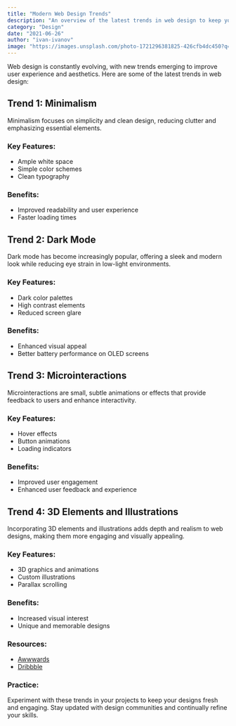 ```yaml
---
title: "Modern Web Design Trends"
description: "An overview of the latest trends in web design to keep your projects fresh and engaging"
category: "Design"
date: "2021-06-26"
author: "ivan-ivanov"
image: "https://images.unsplash.com/photo-1721296381825-426cfb4dc450?q=80&w=2070&auto=format&fit=crop&ixlib=rb-4.0.3&ixid=M3wxMjA3fDB8MHxwaG90by1wYWdlfHx8fGVufDB8fHx8fA%3D%3D"
---
```


Web design is constantly evolving, with new trends emerging to improve user experience and aesthetics. Here are some of the latest trends in web design:

## Trend 1: Minimalism

Minimalism focuses on simplicity and clean design, reducing clutter and emphasizing essential elements.

### Key Features:
- Ample white space
- Simple color schemes
- Clean typography

### Benefits:
- Improved readability and user experience
- Faster loading times

## Trend 2: Dark Mode

Dark mode has become increasingly popular, offering a sleek and modern look while reducing eye strain in low-light environments.

### Key Features:
- Dark color palettes
- High contrast elements
- Reduced screen glare

### Benefits:
- Enhanced visual appeal
- Better battery performance on OLED screens

## Trend 3: Microinteractions

Microinteractions are small, subtle animations or effects that provide feedback to users and enhance interactivity.

### Key Features:
- Hover effects
- Button animations
- Loading indicators

### Benefits:
- Improved user engagement
- Enhanced user feedback and experience

## Trend 4: 3D Elements and Illustrations

Incorporating 3D elements and illustrations adds depth and realism to web designs, making them more engaging and visually appealing.

### Key Features:
- 3D graphics and animations
- Custom illustrations
- Parallax scrolling

### Benefits:
- Increased visual interest
- Unique and memorable designs

### Resources:
- [Awwwards](https://www.awwwards.com/)
- [Dribbble](https://dribbble.com/)

### Practice:

Experiment with these trends in your projects to keep your designs fresh and engaging. Stay updated with design communities and continually refine your skills.
